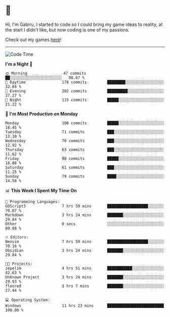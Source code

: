 # 🐀

Hi, I'm Gabiru, I started to code so I could bring my game ideas to reality, at the start I didn't like, but now coding is one of my passions.

Check out my games [here](https://gabiru.art/projetos/)!

---

<!--START_SECTION:waka-->
![Code Time](http://img.shields.io/badge/Code%20Time-303%20hrs%2059%20mins-blue)

**I'm a Night 🦉** 

```text
🌞 Morning                47 commits          ██░░░░░░░░░░░░░░░░░░░░░░░   08.67 % 
🌆 Daytime                178 commits         ████████░░░░░░░░░░░░░░░░░   32.84 % 
🌃 Evening                202 commits         █████████░░░░░░░░░░░░░░░░   37.27 % 
🌙 Night                  115 commits         █████░░░░░░░░░░░░░░░░░░░░   21.22 % 
```
📅 **I'm Most Productive on Monday** 

```text
Monday                   100 commits         █████░░░░░░░░░░░░░░░░░░░░   18.45 % 
Tuesday                  71 commits          ███░░░░░░░░░░░░░░░░░░░░░░   13.10 % 
Wednesday                70 commits          ███░░░░░░░░░░░░░░░░░░░░░░   12.92 % 
Thursday                 63 commits          ███░░░░░░░░░░░░░░░░░░░░░░   11.62 % 
Friday                   98 commits          █████░░░░░░░░░░░░░░░░░░░░   18.08 % 
Saturday                 61 commits          ███░░░░░░░░░░░░░░░░░░░░░░   11.25 % 
Sunday                   79 commits          ████░░░░░░░░░░░░░░░░░░░░░   14.58 % 
```


📊 **This Week I Spent My Time On** 

```text
💬 Programming Languages: 
GDScript3                7 hrs 59 mins       ██████████████████░░░░░░░   70.07 % 
Markdown                 3 hrs 24 mins       ███████░░░░░░░░░░░░░░░░░░   29.84 % 
Other                    0 secs              ░░░░░░░░░░░░░░░░░░░░░░░░░   00.08 % 

🔥 Editors: 
Neovim                   7 hrs 59 mins       ██████████████████░░░░░░░   70.16 % 
Obsidian                 3 hrs 24 mins       ███████░░░░░░░░░░░░░░░░░░   29.84 % 

🐱‍💻 Projects: 
zepelim                  4 hrs 51 mins       ███████████░░░░░░░░░░░░░░   42.63 % 
Unknown Project          3 hrs 24 mins       ███████░░░░░░░░░░░░░░░░░░   29.93 % 
floored                  3 hrs 7 mins        ███████░░░░░░░░░░░░░░░░░░   27.44 % 

💻 Operating System: 
Windows                  11 hrs 23 mins      █████████████████████████   100.00 % 
```


<!--END_SECTION:waka-->
